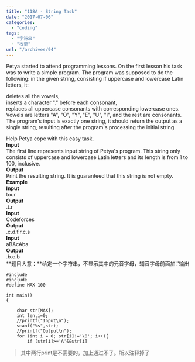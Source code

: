 ```yaml
---
title: "118A - String Task"
date: "2017-07-06"
categories: 
  - "coding"
tags: 
  - "字符串"
  - "枚举"
url: "/archives/94"
---
```


Petya started to attend programming lessons. On the first lesson his task was to write a simple program. The program was supposed to do the following: in the given string, consisting if uppercase and lowercase Latin letters, it:

deletes all the vowels,  
inserts a character "." before each consonant,  
replaces all uppercase consonants with corresponding lowercase ones.  
Vowels are letters "A", "O", "Y", "E", "U", "I", and the rest are consonants. The program's input is exactly one string, it should return the output as a single string, resulting after the program's processing the initial string.

Help Petya cope with this easy task.  
**Input**  
The first line represents input string of Petya's program. This string only consists of uppercase and lowercase Latin letters and its length is from 1 to 100, inclusive.  
**Output**  
Print the resulting string. It is guaranteed that this string is not empty.  
**Example**  
**Input**  
tour  
**Output**  
.t.r  
**Input**  
Codeforces  
**Output**  
.c.d.f.r.c.s  
**Input**  
aBAcAba  
**Output**  
.b.c.b  
**题目大意：**给定一个字符串，不显示其中的元音字母，辅音字母前面加'.'输出

```
#include 
#include 
#define MAX 100

int main()
{

    char str[MAX];
    int len,i=0;
    //printf("Input\n");
    scanf("%s",str);
    //printf("Output\n");
    for (int i = 0; str[i]!='\0'; i++){
        if (str[i]>='A'&&str[i]
```

> 其中两行print是不需要的，加上通过不了。所以注释掉了
